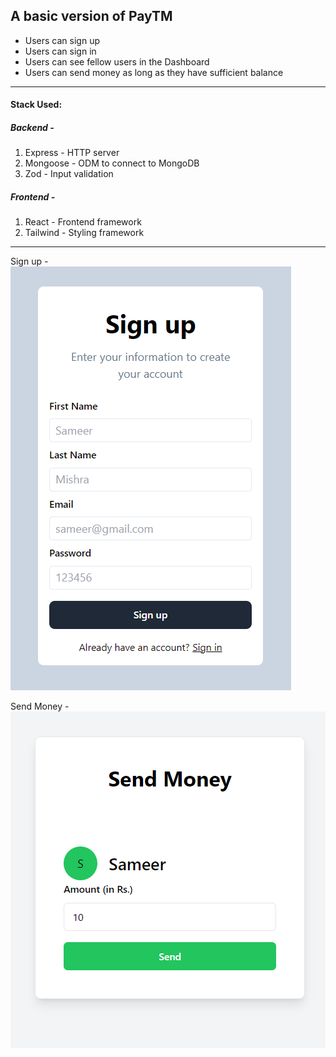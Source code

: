 
  

## A basic version of PayTM

 - Users can sign up
 - Users can sign in
 - Users can see fellow users in the Dashboard
 - Users can send money as long as they have sufficient balance
---
#### Stack Used:

##### Backend -

 1. Express - HTTP server
 2.  Mongoose - ODM to connect to MongoDB
3.  Zod - Input validation


##### Frontend - 

 1. React - Frontend framework
 2. Tailwind - Styling framework
---
Sign up -
![Sign up](./frontend/src/assets/Signup.png)

Send Money -
![Send Money](./frontend/src/assets/sendMoney.png)